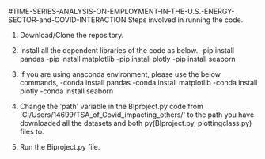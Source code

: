 #TIME-SERIES-ANALYSIS-ON-EMPLOYMENT-IN-THE-U.S.-ENERGY-SECTOR-and-COVID-INTERACTION
Steps involved in running the code.

1. Download/Clone the repository.
2. Install all the dependent libraries of the code as below.
    -pip install pandas
    -pip install matplotlib
    -pip install plotly
    -pip install seaborn

3. If you are using anaconda environment, please use the below commands,
    -conda install pandas
    -conda install matplotlib
    -conda install plotly
    -conda install seaborn
    
4. Change the 'path' variable in the BIproject.py code from 'C:/Users/14699/TSA_of_Covid_impacting_others/'
    to the path you have downloaded all the datasets and both py(BIproject.py, plottingclass.py) files to.
    
5. Run the Biproject.py file.
